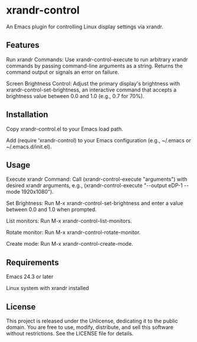 # xrandr-control

An Emacs plugin for controlling Linux display settings via xrandr.

## Features

Run xrandr Commands: Use xrandr-control-execute to run arbitrary xrandr commands by passing command-line arguments as a string. Returns the command output or signals an error on failure.

Screen Brightness Control: Adjust the primary display's brightness with xrandr-control-set-brightness, an interactive command that accepts a brightness value between 0.0 and 1.0 (e.g., 0.7 for 70%).

## Installation

Copy xrandr-control.el to your Emacs load path.

Add (require 'xrandr-control) to your Emacs configuration (e.g., ~/.emacs or ~/.emacs.d/init.el).

## Usage

Execute xrandr Command: Call (xrandr-control-execute "arguments") with desired xrandr arguments, e.g., (xrandr-control-execute "--output eDP-1 --mode 1920x1080").

Set Brightness: Run M-x xrandr-control-set-brightness and enter a value between 0.0 and 1.0 when prompted.

List monitors: Run M-x xrandr-control-list-monitors.

Rotate monitor: Run M-x xrandr-control-rotate-monitor.

Create mode: Run M-x xrandr-control-create-mode.

## Requirements

Emacs 24.3 or later

Linux system with xrandr installed

## License

This project is released under the Unlicense, dedicating it to the public domain. You are free to use, modify, distribute, and sell this software without restrictions. See the LICENSE file for details.
